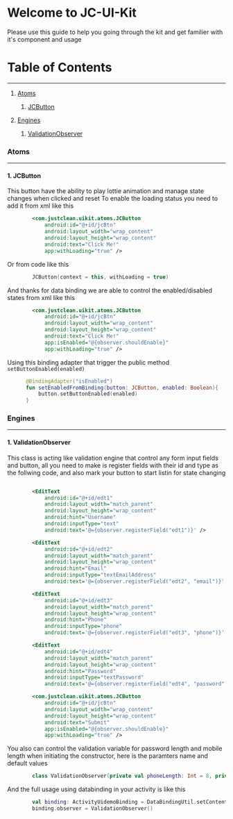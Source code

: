 # Welcome to JC-UI-Kit
Please use this guide to help you going through the kit and get familier with it's component and usage


# Table of Contents
---

1. [Atoms](#atoms)
    1. [JCButton](#button)

2. [Engines](#engines)
    1. [ValidationObserver](#validator)
    
<a name="atoms"></a>
### Atoms

------

<a name="button"></a>
#### 1. JCButton
This button have the ability to play lottie animation and manage state changes when clicked and reset
To enable the loading status you need to add it from xml like this 

```xml
        <com.justclean.uikit.atoms.JCButton
            android:id="@+id/jcBtn"
            android:layout_width="wrap_content"
            android:layout_height="wrap_content"
            android:text="Click Me!"
            app:withLoading="true" />
```
Or from code like this 
```kotlin
        JCButton(context = this, withLoading = true)
```
And thanks for data binding we are able to control the enabled/disabled states from xml like this
```xml
        <com.justclean.uikit.atoms.JCButton
            android:id="@+id/jcBtn"
            android:layout_width="wrap_content"
            android:layout_height="wrap_content"
            android:text="Click Me!"
            app:isEnabled="@{observer.shouldEnable}"
            app:withLoading="true" />
```
Using this binding adapter that trigger the public method `setButtonEnabled(enabled)`
```kotlin
      @BindingAdapter("isEnabled")
      fun setEnabledFromBinding(button: JCButton, enabled: Boolean){
          button.setButtonEnabled(enabled)
      }
```
<a name="engines"></a>
### Engines

------

<a name="validator"></a>
#### 1. ValidationObserver
This class is acting like validation engine that control any form input fields and button, all you need to make is register fields with their id and type as the follwing code, and also mark your button to start listin for state changing

```xml

        <EditText
            android:id="@+id/edt1"
            android:layout_width="match_parent"
            android:layout_height="wrap_content"
            android:hint="Username"
            android:inputType="text"
            android:text='@={observer.registerField("edt1")}' />

        <EditText
            android:id="@+id/edt2"
            android:layout_width="match_parent"
            android:layout_height="wrap_content"
            android:hint="Email"
            android:inputType="textEmailAddress"
            android:text='@={observer.registerField("edt2", "email")}' />

        <EditText
            android:id="@+id/edt3"
            android:layout_width="match_parent"
            android:layout_height="wrap_content"
            android:hint="Phone"
            android:inputType="phone"
            android:text='@={observer.registerField("edt3", "phone")}' />

        <EditText
            android:id="@+id/edt4"
            android:layout_width="match_parent"
            android:layout_height="wrap_content"
            android:hint="Password"
            android:inputType="textPassword"
            android:text='@={observer.registerField("edt4", "password")}' />

        <com.justclean.uikit.atoms.JCButton
            android:id="@+id/jcBtn"
            android:layout_width="wrap_content"
            android:layout_height="wrap_content"
            android:text="Submit"
            app:isEnabled="@{observer.shouldEnable}"
            app:withLoading="true" />

```

You also can control the validation variable for password length and mobile length when initiating the constructor, here is the paramters name and default values
```kotlin
        class ValidationObserver(private val phoneLength: Int = 8, private val passwordLength: Int = 6)
```

And the full usage using databinding in your activity is like this 
```kotlin
        val binding: ActivityUidemoBinding = DataBindingUtil.setContentView(this, R.layout.activity_uidemo)
        binding.observer = ValidationObserver()
```
